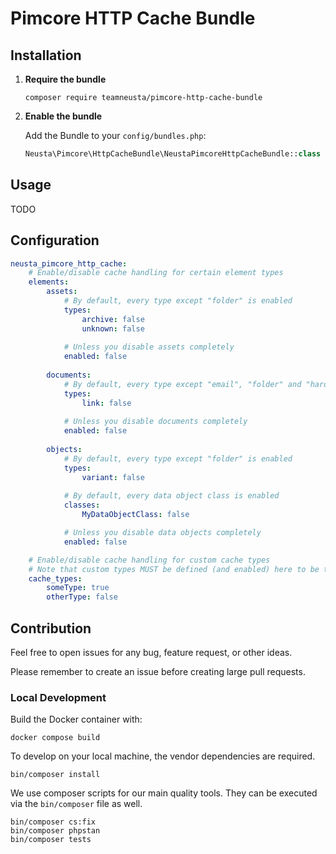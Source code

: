 # Pimcore HTTP Cache Bundle

## Installation

1.  **Require the bundle**

    ```shell
    composer require teamneusta/pimcore-http-cache-bundle
    ```

2.  **Enable the bundle**

    Add the Bundle to your `config/bundles.php`:

    ```php
    Neusta\Pimcore\HttpCacheBundle\NeustaPimcoreHttpCacheBundle::class => ['all' => true],
    ```

## Usage

TODO

## Configuration

```yaml
neusta_pimcore_http_cache:
    # Enable/disable cache handling for certain element types
    elements:
        assets:
            # By default, every type except "folder" is enabled
            types:
                archive: false
                unknown: false
                
            # Unless you disable assets completely
            enabled: false
            
        documents:
            # By default, every type except "email", "folder" and "hardlink" is enabled
            types:
                link: false
                
            # Unless you disable documents completely
            enabled: false
            
        objects:
            # By default, every type except "folder" is enabled
            types:
                variant: false
            
            # By default, every data object class is enabled
            classes:
                MyDataObjectClass: false

            # Unless you disable data objects completely
            enabled: false

    # Enable/disable cache handling for custom cache types
    # Note that custom types MUST be defined (and enabled) here to be tagged/invalidated!
    cache_types:
        someType: true
        otherType: false
```

## Contribution

Feel free to open issues for any bug, feature request, or other ideas.

Please remember to create an issue before creating large pull requests.

### Local Development

Build the Docker container with:

```shell
docker compose build
```

To develop on your local machine, the vendor dependencies are required.

```shell
bin/composer install
```

We use composer scripts for our main quality tools. They can be executed via the `bin/composer` file as well.

```shell
bin/composer cs:fix
bin/composer phpstan
bin/composer tests
```
